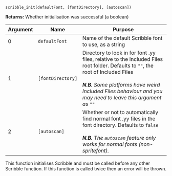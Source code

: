 `scribble_init(defaultFont, [fontDirectory], [autoscan])`

**Returns:** Whether initialisation was successful (a boolean)

|Argument|Name             |Purpose                                                                                                                                                                                                                                          |
|--------|-----------------|-------------------------------------------------------------------------------------------------------------------------------------------------------------------------------------------------------------------------------------------------|
|0       |`defaultFont`    |Name of the default Scribble font to use, as a string                                                                                                                                                                                            |
|1       |`[fontDirectory]`|Directory to look in for font .yy files, relative to the Included Files root folder. Defaults to `""`, the root of Included Files<br><br>_**N.B.** Some platforms have weird Included Files behaviour and you may need to leave this argument as `""`_|
|2       |`[autoscan]`     |Whether or not to automatically find normal font .yy files in the font directory. Defaults to `false`<br><br>_**N.B.** The `autoscan` feature only works for normal fonts (non-spritefont)._                                                     |

This function initialises Scribble and must be called before any other Scribble function. If this function is called twice then an error will be thrown.